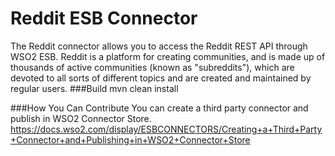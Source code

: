 # Reddit ESB Connector
The Reddit connector allows you to access the Reddit REST API through WSO2 ESB. Reddit is a platform for creating communities, and is made up of thousands of active communities (known as "subreddits"), which are devoted to all sorts of different topics and are created and maintained by regular users.
###Build
mvn clean install

###How You Can Contribute
You can create a third party connector and publish in WSO2 Connector Store.
https://docs.wso2.com/display/ESBCONNECTORS/Creating+a+Third+Party+Connector+and+Publishing+in+WSO2+Connector+Store
